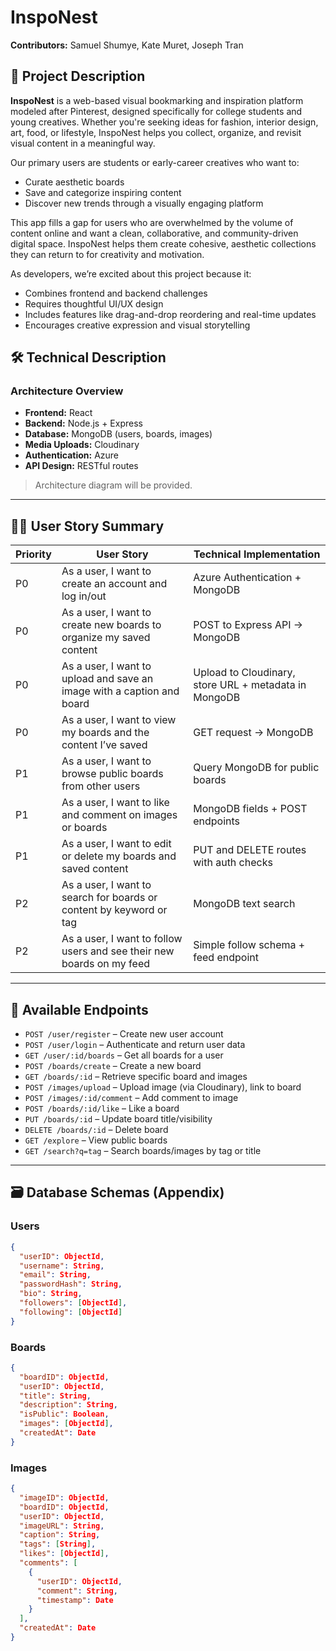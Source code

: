 # InspoNest

**Contributors:** Samuel Shumye, Kate Muret, Joseph Tran

## 📌 Project Description

**InspoNest** is a web-based visual bookmarking and inspiration platform modeled after Pinterest, designed specifically for college students and young creatives. Whether you're seeking ideas for fashion, interior design, art, food, or lifestyle, InspoNest helps you collect, organize, and revisit visual content in a meaningful way.

Our primary users are students or early-career creatives who want to:
- Curate aesthetic boards
- Save and categorize inspiring content
- Discover new trends through a visually engaging platform

This app fills a gap for users who are overwhelmed by the volume of content online and want a clean, collaborative, and community-driven digital space. InspoNest helps them create cohesive, aesthetic collections they can return to for creativity and motivation.

As developers, we’re excited about this project because it:
- Combines frontend and backend challenges
- Requires thoughtful UI/UX design
- Includes features like drag-and-drop reordering and real-time updates
- Encourages creative expression and visual storytelling

## 🛠 Technical Description

### Architecture Overview

- **Frontend:** React
- **Backend:** Node.js + Express
- **Database:** MongoDB (users, boards, images)
- **Media Uploads:** Cloudinary
- **Authentication:** Azure
- **API Design:** RESTful routes

> Architecture diagram will be provided.

---

## 🧑‍💻 User Story Summary

| Priority | User Story                                                                 | Technical Implementation |
|----------|-----------------------------------------------------------------------------|---------------------------|
| P0       | As a user, I want to create an account and log in/out                      | Azure Authentication + MongoDB |
| P0       | As a user, I want to create new boards to organize my saved content        | POST to Express API → MongoDB |
| P0       | As a user, I want to upload and save an image with a caption and board     | Upload to Cloudinary, store URL + metadata in MongoDB |
| P0       | As a user, I want to view my boards and the content I’ve saved             | GET request → MongoDB |
| P1       | As a user, I want to browse public boards from other users                 | Query MongoDB for public boards |
| P1       | As a user, I want to like and comment on images or boards                  | MongoDB fields + POST endpoints |
| P1       | As a user, I want to edit or delete my boards and saved content            | PUT and DELETE routes with auth checks |
| P2       | As a user, I want to search for boards or content by keyword or tag        | MongoDB text search |
| P2       | As a user, I want to follow users and see their new boards on my feed      | Simple follow schema + feed endpoint |

---

## 📡 Available Endpoints

- `POST /user/register` – Create new user account  
- `POST /user/login` – Authenticate and return user data  
- `GET /user/:id/boards` – Get all boards for a user  
- `POST /boards/create` – Create a new board  
- `GET /boards/:id` – Retrieve specific board and images  
- `POST /images/upload` – Upload image (via Cloudinary), link to board  
- `POST /images/:id/comment` – Add comment to image  
- `POST /boards/:id/like` – Like a board  
- `PUT /boards/:id` – Update board title/visibility  
- `DELETE /boards/:id` – Delete board  
- `GET /explore` – View public boards  
- `GET /search?q=tag` – Search boards/images by tag or title  

---

## 🗃 Database Schemas (Appendix)

### Users

```json
{
  "userID": ObjectId,
  "username": String,
  "email": String,
  "passwordHash": String,
  "bio": String,
  "followers": [ObjectId],
  "following": [ObjectId]
}
```

### Boards
```json
{
  "boardID": ObjectId,
  "userID": ObjectId,
  "title": String,
  "description": String,
  "isPublic": Boolean,
  "images": [ObjectId],
  "createdAt": Date
}
```

### Images
```json
{
  "imageID": ObjectId,
  "boardID": ObjectId,
  "userID": ObjectId,
  "imageURL": String,
  "caption": String,
  "tags": [String],
  "likes": [ObjectId],
  "comments": [
    {
      "userID": ObjectId,
      "comment": String,
      "timestamp": Date
    }
  ],
  "createdAt": Date
}
```

